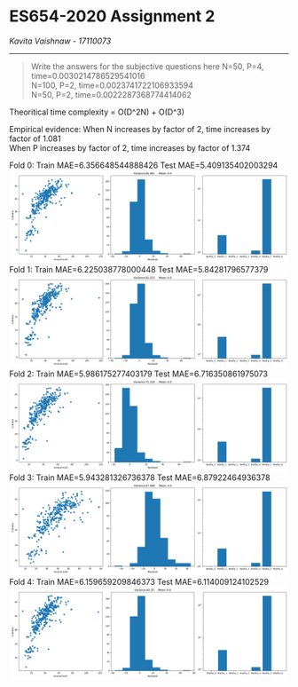 # ES654-2020 Assignment 2

*Kavita Vaishnaw* - *17110073*

------

> Write the answers for the subjective questions here
N=50, P=4, time=0.0030214786529541016\
N=100, P=2, time=0.0023741722106933594\
N=50, P=2, time=0.0022287368774414062

Theoritical time complexity = O(D^2N) + O(D^3)

Empirical evidence:
When N increases by factor of 2, time increases by factor of 1.081\
When P increases by factor of 2, time increases by factor of 1.374

Fold 0: Train MAE=6.356648544888426     Test MAE=5.409135402003294
![Fold 0](images/q2-1.png)
Fold 1: Train MAE=6.225038778000448     Test MAE=5.84281796577379
![Fold 1](images/q2-2.png)
Fold 2: Train MAE=5.986175277403179     Test MAE=6.716350861975073
![Fold 2](images/q2-3.png)
Fold 3: Train MAE=5.943281326736378     Test MAE=6.87922464936378
![Fold 3](images/q2-4.png)
Fold 4: Train MAE=6.159659209846373     Test MAE=6.114009124102529
![Fold 4](images/q2-5.png)

